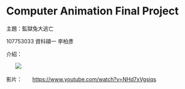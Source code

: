 # Computer Animation Final Project
主題：監獄兔大逃亡

107753033 資科碩一 李柏彥

介紹：

       [<img src="https://i.imgur.com/afAT1CR.png">](http://google.com.au/)


影片：
      https://www.youtube.com/watch?v=NHd7xVgsiqs









[//]: # (These are reference links used in the body of this note and get stripped out when the markdown processor does its job. There is no need to format nicely because it shouldn't be seen. Thanks SO - http://stackoverflow.com/questions/4823468/store-comments-in-markdown-syntax)


